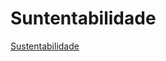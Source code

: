 # Suntentabilidade
 <a href="https://rafael-lopes-de-oliveira.github.io/Sustentabilidade/">Sustentabilidade</a>
